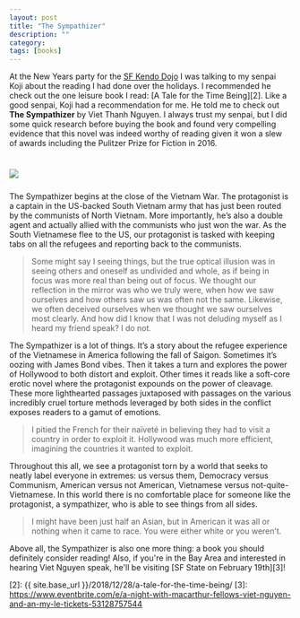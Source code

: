 ```yaml
---
layout: post
title: "The Sympathizer"
description: ""
category: 
tags: [books]
---
```


At the New Years party for the [SF Kendo Dojo][1] I was talking to my senpai Koji about the reading I had done over the holidays. I recommended he check out the one leisure book I read: [A Tale for the Time Being][2]. Like a good senpai, Koji had a recommendation for me. He told me to check out **The Sympathizer** by Viet Thanh Nguyen. I always trust my senpai, but I did some quick research before buying the book and found very compelling evidence that this novel was indeed worthy of reading given it won a slew of awards including the Pulitzer Prize for Fiction in 2016.

<div>
    <img class="rounded-corners" style="max-width: 500px; border: 1px; margin-top: 24px;" src="{{ site.images2019 }}/01-24/sympathizer.jpg"/>
    <p class="caption-text" style="line-height: 1.5em; margin-bottom: 24px;"><strong></strong></p>
</div>

The Sympathizer begins at the close of the Vietnam War. The protagonist is a captain in the US-backed South Vietnam army that has just been routed by the communists of North Vietnam. More importantly, he’s also a double agent and actually allied with the communists who just won the war. As the South Vietnamese flee to the US, our protagonist is tasked with keeping tabs on all the refugees and reporting back to the communists.

<blockquote>
Some might say I seeing things, but the true optical illusion was in seeing others and oneself as undivided and whole, as if being in focus was more real than being out of focus. We thought our reflection in the mirror was who we truly were, when how we saw ourselves and how others saw us was often not the same. Likewise, we often deceived ourselves when we thought we saw ourselves most clearly. And how did I know that I was not deluding myself as I heard my friend speak? I do not.
</blockquote>

The Sympathizer is a lot of things. It’s a story about the refugee experience of the Vietnamese in America following the fall of Saigon. Sometimes it’s oozing with James Bond vibes. Then it takes a turn and explores the power of Hollywood to both distort and exploit. Other times it reads like a soft-core erotic novel where the protagonist expounds on the power of cleavage. These more lighthearted passages juxtaposed with passages on the various incredibly cruel torture methods leveraged by both sides in the conflict exposes readers to a gamut of emotions.

<blockquote>
I pitied the French for their naïveté in believing they had to visit a country in order to exploit it. Hollywood was much more efficient, imagining the countries it wanted to exploit. 
</blockquote>

Throughout this all, we see a protagonist torn by a world that seeks to neatly label everyone in extremes: us versus them, Democracy versus Communism, American versus not American, Vietnamese versus not-quite-Vietnamese. In this world there is no comfortable place for someone like the protagonist, a sympathizer, who is able to see things from all sides.

<blockquote>
I might have been just half an Asian, but in American it was all or nothing when it came to race. You were either white or you weren’t.
</blockquote>

Above all, the Sympathizer is also one more thing: a book you should definitely consider reading! Also, if you're in the Bay Area and interested in hearing Viet Nguyen speak, he'll be visiting [SF State on February 19th][3]!

[1]: https://sanfranciscokendo.org/
[2]: {{ site.base_url }}/2018/12/28/a-tale-for-the-time-being/
[3]: https://www.eventbrite.com/e/a-night-with-macarthur-fellows-viet-nguyen-and-an-my-le-tickets-53128757544
